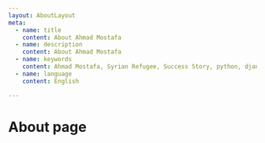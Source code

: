 ```yaml
---
layout: AboutLayout
meta:
  - name: title
    content: About Ahmad Mostafa 
  - name: description
    content: About Ahmad Mostafa
  - name: keywords
    content: Ahmad Mostafa, Syrian Refugee, Success Story, python, django developer, vue.js developer, react.js developer, RBK graduate, software engineer, Javascript expert, Ahmad Mostafa blog
  - name: language
    content: English

---
```


# About page
